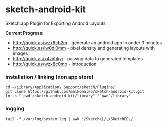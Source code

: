 sketch-android-kit
==================

Sketch.app Plugin for Exporting Android Layouts

**Current Progress:**

* http://quick.as/wzx8cb2m - generate an android app in under 3 minutes
* http://quick.as/lw0di0mm - pixel density and generating layouts with images
* http://quick.as/x4zxhkyj - passing data to generated templates
* http://quick.as/wzx8c0mp - introduction

### installation / linking (non app store)

    cd ~/Library/Application\ Support/sketch/Plugins/
    git clone https://github.com/malkomalko/sketch-android-kit.git
    ln -s "`pwd`/sketch-android-kit/library" "`pwd`/library"

### logging

    tail -f /var/log/system.log | awk '/Sketch\[/,/SketchEOL/'
